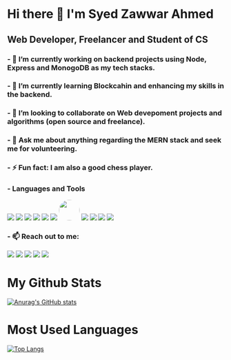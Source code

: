 # Hi there 👋 I'm Syed Zawwar Ahmed
## Web Developer, Freelancer and Student of CS

### - 🔭 I’m currently working on backend projects using Node, Express and MonogoDB as my tech stacks.
### - 🌱 I’m currently learning Blockcahin and enhancing my skills in the backend.
### - 👯 I’m looking to collaborate on Web devepoment projects and algorithms (open source and freelance).
### - 💬 Ask me about anything regarding the MERN stack and seek me for volunteering.
### - ⚡ Fun fact: I am also a good chess player.
### - Languages and Tools
<span><img style="display:inline" src="https://img.icons8.com/color/50/000000/html-5.png"/></span>
<img style="display:inline" src="https://img.icons8.com/color/50/000000/css3.png"/>
<img style="display:inline" src="https://img.icons8.com/color/48/000000/javascript--v1.png"/>
<img src="https://img.icons8.com/color/48/undefined/python--v1.png"/>
<img style="display:inline" src="https://img.icons8.com/ultraviolet/48/000000/react.png"/>
<img style="display:inline" src="https://img.icons8.com/fluency/48/000000/node-js.png"/>
<img style="display:inline; width: 48px; border-radius: 50%; overflow: hidden;" src="https://w7.pngwing.com/pngs/925/447/png-transparent-express-js-node-js-javascript-mongodb-node-js-text-trademark-logo.png"/>
<img style="display:inline" src="https://img.icons8.com/color/48/000000/mongodb.png"/>
<img style="display:inline" src="https://img.icons8.com/color/50/000000/visual-studio-code-2019.png"/>
<img src="https://img.icons8.com/color/48/000000/git.png"/>
<img src="https://img.icons8.com/color/48/000000/chrome--v1.png"/>

### - 📫 Reach out to me:
<a href="https://zawwarahmed.netlify.app"><img src="https://img.icons8.com/external-flatart-icons-lineal-color-flatarticons/48/000000/external-globe-achievements-and-badges-flatart-icons-lineal-color-flatarticons.png"/></a>
<a href="https://www.linkedin.com/in/syed-zawwar-ahmed-b7345a1b8/" target="_blank"><img src="https://img.icons8.com/color/48/000000/linkedin.png"/></a>
<a href="https://www.facebook.com/zawwar.ahmed.3/" target="_blank"><img src="https://img.icons8.com/color/48/000000/facebook-new.png"/></a>
<a href="https://twitter.com/SyedZawwarAhmed" target="_blank"><img src="https://img.icons8.com/color/48/000000/twitter--v2.png"/></a>
<a href="https://www.instagram.com/zawwarahmed/" target="_blank"><img src="https://img.icons8.com/color/48/000000/instagram-new--v1.png"/></a>

# My Github Stats
[![Anurag's GitHub stats](https://github-readme-stats.vercel.app/api?username=SyedZawwarAhmed&show_icons=true&hide_title=true&text_color=fff&bg_color=000)](https://github.com/anuraghazra/github-readme-stats)

# Most Used Languages
[![Top Langs](https://github-readme-stats.vercel.app/api/top-langs/?username=SyedZawwarAhmed&hide_title=true&langs_count=8&text_color=fff&bg_color=000&layout=compact)](https://github.com/SyedZawwarAhmed/github-readme-stats)
